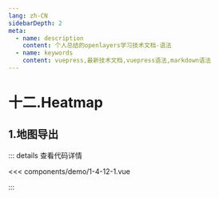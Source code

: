 ```yaml
---
lang: zh-CN
sidebarDepth: 2
meta:
  - name: description
    content: 个人总结的openlayers学习技术文档-语法
  - name: keywords
    content: vuepress,最新技术文档,vuepress语法,markdown语法
---
```


# 十二.Heatmap

## 1.地图导出


  <Container url="https://zhoubichuan.com/resume/demo/?type=openlayers&name=1-4-12-1.vue" />

::: details 查看代码详情

<<< components/demo/1-4-12-1.vue

:::
